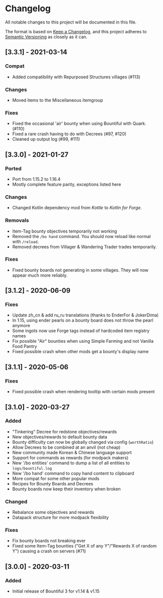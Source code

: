 # Changelog
All notable changes to this project will be documented in this file.

The format is based on [Keep a Changelog](https://keepachangelog.com/en/1.0.0/),
and this project adheres to [Semantic Versioning](https://semver.org/spec/v2.0.0.html) as closely as it can.

## [3.3.1] - 2021-03-14
### Compat
- Added compatibility with Repurposed Structures villages (#113)
### Changes
- Moved items to the Miscellaneous itemgroup
### Fixes
- Fixed the occasional 'air' bounty when using Bountiful with Quark. (#110)
- Fixed a rare crash having to do with Decrees (#97, #120)
- Cleaned up output log (#99, #111)

## [3.3.0] - 2021-01-27
### Ported
- Port from 1.15.2 to 1.16.4
- Mostly complete feature parity, exceptions listed here
### Changes
- Changed Kotlin dependency mod from *Kottle* to *Kotlin for Forge*.
### Removals
- Item-Tag bounty objectives temporarily not working
- Removed the `/bo hand` command. You should now reload like normal with `/reload`.
- Removed decrees from Villager & Wandering Trader trades temporarily.
### Fixes
- Fixed bounty boards not generating in some villages. They will now appear much more reliably.


## [3.1.2] - 2020-06-09
### Fixes
- Update zh_cn & add ru_ru translations (thanks to EnderFor & JokerDima)
- In 1.15, using ender pearls on a bounty board does not throw the pearl anymore
- Some ingots now use Forge tags instead of hardcoded item registry names
- Fix possible "Air" bounties when using Simple Farming and not Vanilla Food Pantry
- Fixed possible crash when other mods get a bounty's display name

## [3.1.1] - 2020-05-06
### Fixes
- Fixed possible crash when rendering tooltip with certain mods present

## [3.1.0] - 2020-03-27
### Added
- "Tinkering" Decree for redstone objectives/rewards
- New objectives/rewards to default bounty data
- Bounty difficulty can now be globally changed via config (`worthRatio`)
- Allow Decrees to be combined at an anvil (not cheap)
- New community made Korean & Chinese language support
- Support for commands as rewards (for modpack makers)
- New '/bo entities' command to dump a list of all entities to `logs/bountiful.log`
- New '/bo hand' command to copy hand content to clipboard
- More compat for some other popular mods
- Recipes for Bounty Boards and Decrees
- Bounty boards now keep their inventory when broken

### Changed
- Rebalance some objectives and rewards
- Datapack structure for more modpack flexibility

### Fixes
- Fix bounty boards not breaking ever
- Fixed some Item-Tag bounties ("Get X of any Y"/"Rewards X of random Y") causing a crash on servers (#71)

## [3.0.0] - 2020-03-11
### Added
- Initial release of Bountiful 3 for v1.14 & v1.15

